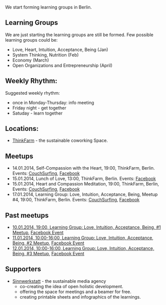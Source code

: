 We start forming learning groups in Berlin.


## Learning Groups

We are just starting the learning groups are still be formed. Few possible learning groups could be:

* Love, Heart, Intuition, Acceptance, Being (Jan)
* System Thinking, Nutrition (Feb)
* Economy (March)
* Open Organizations and Entrepreneurship (April)


## Weekly Rhythm:

Suggested weekly rhythm:

* once in Monday-Thursday: info meeting
* Friday night - get together
* Satuday - learn together


## Locations:

* [ThinkFarm](http://berlin.thinkfarm.de/) - the sustainable coworking Space.


## Meetups

* 14.01.2014, Self-Compassion with the Heart, 19:00, ThinkFarm, Berlin. Events: [CouchSurfing](https://www.couchsurfing.org/n/events/self-compassion-with-the-heart-berlin), [Facebook](https://www.facebook.com/events/1430900203813012/)
* 15.01.2014, Lunch of Love, 13:00, ThinkFarm, Berlin. Events: [Facebook](https://www.facebook.com/events/459809064120050/)
* 15.01.2014, Heart and Compassion Meditation, 19:00, ThinkFarm, Berlin, Events: [CouchSurfing](https://www.couchsurfing.org/n/events/heart-and-compassion-meditation-berlin), [Facebook](https://www.facebook.com/events/571134756312135/)
* 17.01.2014, Learning Group: Love, Intuition, Acceptance, Being, Meetup #4, 19:00, ThinkFarm, Berlin. Events: [CouchSurfing](https://www.couchsurfing.org/n/events/learning-group-love-intuition-acceptance-being-meetup-4-17-01-2014-berlin), [Facebook](https://www.facebook.com/events/585869831483413/)

## Past meetups
* [10.01.2014, 19:00, Learning Group: Love, Intuition, Acceptance, Being, #1 Meetup](http://www.openom.eu/en/2014/01/learning-group-love-intuition-acceptance-being-1-meetup-10-01-2014-thinkfarm-berlin/), [Facebook Event](https://www.facebook.com/events/1445329859013869/)
* [11.01.2014, 10:00-16:00, Learning Group: Love, Intuition, Acceptance, Being, #2 Meetup](http://www.openom.eu/en/2014/01/learning-group-love-intuition-acceptance-being-1-meetup-10-01-2014-thinkfarm-berlin/), [Facebook Event](https://www.facebook.com/events/228236264014860/)
* [12.01.2014, 10:00-16:00, Learning Group: Love, Intuition, Acceptance, Being, #3 Meetup](http://www.openom.eu/en/2014/01/learning-group-love-intuition-acceptance-being-1-meetup-10-01-2014-thinkfarm-berlin/), [Facebook Event](https://www.facebook.com/events/228236264014860/)



## Supporters

* [Sinnwerkstatt](https://www.sinnwerkstatt.com/) - the sustainable media agency
    * co-creating the idea of open holistic development.
    * offering the space for meetings and a beamer for free.
    * creating printable sheets and infographics of the learnings.
